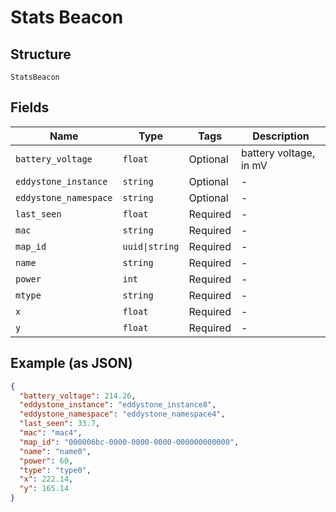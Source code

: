 
# Stats Beacon

## Structure

`StatsBeacon`

## Fields

| Name | Type | Tags | Description |
|  --- | --- | --- | --- |
| `battery_voltage` | `float` | Optional | battery voltage, in mV |
| `eddystone_instance` | `string` | Optional | - |
| `eddystone_namespace` | `string` | Optional | - |
| `last_seen` | `float` | Required | - |
| `mac` | `string` | Required | - |
| `map_id` | `uuid\|string` | Required | - |
| `name` | `string` | Required | - |
| `power` | `int` | Required | - |
| `mtype` | `string` | Required | - |
| `x` | `float` | Required | - |
| `y` | `float` | Required | - |

## Example (as JSON)

```json
{
  "battery_voltage": 214.26,
  "eddystone_instance": "eddystone_instance8",
  "eddystone_namespace": "eddystone_namespace4",
  "last_seen": 33.7,
  "mac": "mac4",
  "map_id": "000006bc-0000-0000-0000-000000000000",
  "name": "name0",
  "power": 60,
  "type": "type0",
  "x": 222.14,
  "y": 165.14
}
```


